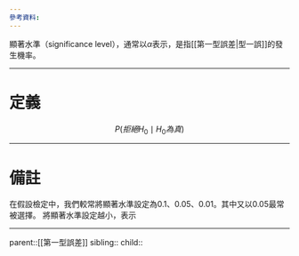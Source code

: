 ```yaml
---
參考資料:
---
```

顯著水準（significance level），通常以$\alpha$表示，是指[[第一型誤差|型一誤]]的發生機率。
- - -
# 定義
$$
P(拒絕H_0\mid H_0為真)
$$
- - -
# 備註
在假設檢定中，我們較常將顯著水準設定為0.1、0.05、0.01。其中又以0.05最常被選擇。
將顯著水準設定越小，表示
- - -
parent::[[第一型誤差]]
sibling::
child::